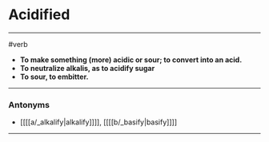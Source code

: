 # Acidified
---
#verb
- **To make something (more) acidic or sour; to convert into an acid.**
- **To neutralize alkalis, as to acidify sugar**
- **To sour, to embitter.**
---
### Antonyms
- [[[[a/_alkalify|alkalify]]]], [[[[b/_basify|basify]]]]
---
